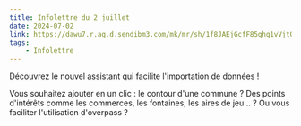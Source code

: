 ```yaml
---
title: Infolettre du 2 juillet
date: 2024-07-02
link: https://dawu7.r.ag.d.sendibm3.com/mk/mr/sh/1f8JAEjGcfF85qhq1vVjtQPBHr/E_zV_3RGo96E
tags:
    - Infolettre
---
```


Découvrez le nouvel assistant qui facilite l'importation de données !

Vous souhaitez ajouter en un clic : le contour d'une commune ? Des points d'intérêts comme les commerces, les fontaines, les aires de jeu… ? Ou vous faciliter l'utilisation d'overpass ?
